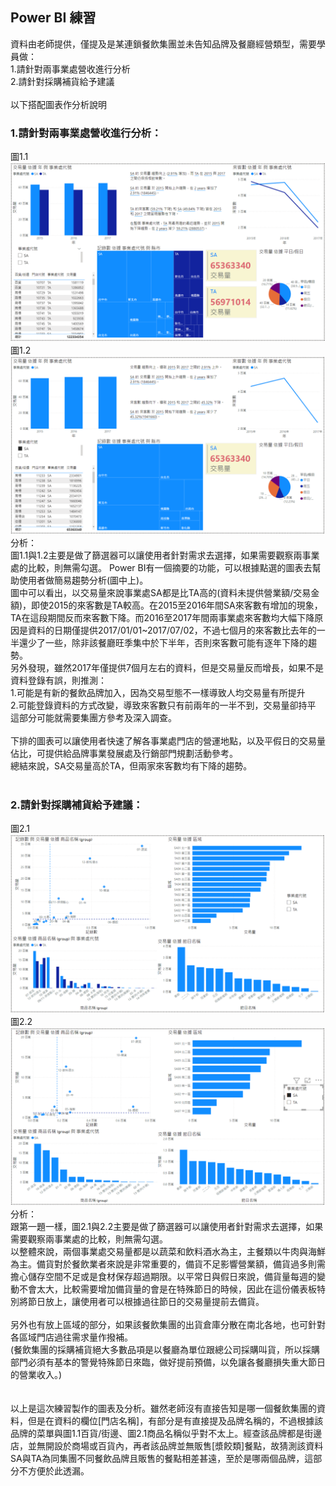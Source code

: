 ## Power BI 練習
資料由老師提供，僅提及是某連鎖餐飲集團並未告知品牌及餐廳經營類型，需要學員做：<br>
1.請針對兩事業處營收進行分析<br>
2.請針對採購補貨給予建議<br>
<br>
以下搭配圖表作分析說明<br>
### 1.請針對兩事業處營收進行分析：<br>
圖1.1
![image](https://github.com/hsiaotingg/data-visualization/blob/main/Power%20BI/1-1.png)
<br>
圖1.2
![image](https://github.com/hsiaotingg/data-visualization/blob/main/Power%20BI/1-2.png)
<br>
分析：<br>
圖1.1與1.2主要是做了篩選器可以讓使用者針對需求去選擇，如果需要觀察兩事業處的比較，則無需勾選。
Power BI有一個摘要的功能，可以根據點選的圖表去幫助使用者做簡易趨勢分析(圖中上)。<br>
圖中可以看出，以交易量來說事業處SA都是比TA高的(資料未提供營業額/交易金額)，即使2015的來客數是TA較高。在2015至2016年間SA來客數有增加的現象，TA在這段期間反而來客數下降。而2016至2017年間兩事業處來客數均大幅下降原因是資料的日期僅提供2017/01/01~2017/07/02，不過七個月的來客數比去年的一半還少了一些，除非該餐廳旺季集中於下半年，否則來客數可能有逐年下降的趨勢。<br>
另外發現，雖然2017年僅提供7個月左右的資料，但是交易量反而增長，如果不是資料登錄有誤，則推測：<br>
1.可能是有新的餐飲品牌加入，因為交易型態不一樣導致人均交易量有所提升<br>
2.可能登錄資料的方式改變，導致來客數只有前兩年的一半不到，交易量卻持平<br>
這部分可能就需要集團方參考及深入調查。<br>
<br>
下排的圖表可以讓使用者快速了解各事業處門店的營運地點，以及平假日的交易量佔比，可提供給品牌事業發展處及行銷部門規劃活動參考。<br>
總結來說，SA交易量高於TA，但兩家來客數均有下降的趨勢。
<br>
<br>
### 2.請針對採購補貨給予建議：
圖2.1
![image](https://github.com/hsiaotingg/data-visualization/blob/main/Power%20BI/2.png)
<br>
圖2.2
![image](https://github.com/hsiaotingg/data-visualization/blob/main/Power%20BI/2-2.png)
<br>
分析：<br>
跟第一題一樣，圖2.1與2.2主要是做了篩選器可以讓使用者針對需求去選擇，如果需要觀察兩事業處的比較，則無需勾選。<br>
以整體來說，兩個事業處交易量都是以蔬菜和飲料酒水為主，主餐類以牛肉與海鮮為主。備貨對於餐飲業者來說是非常重要的，備貨不足影響營業額，備貨過多則需擔心儲存空間不足或是食材保存超過期限。以平常日與假日來說，備貨量每週的變動不會太大，比較需要增加備貨量的會是在特殊節日的時候，因此在這份儀表板特別將節日放上，讓使用者可以根據過往節日的交易量提前去備貨。<br>
<br>
另外也有放上區域的部分，如果該餐飲集團的出貨倉庫分散在南北各地，也可針對各區域門店過往需求量作撥補。<br>
(餐飲集團的採購補貨絕大多數品項是以餐廳為單位跟總公司採購叫貨，所以採購部門必須有基本的警覺特殊節日來臨，做好提前預備，以免讓各餐廳損失重大節日的營業收入。)<br>
<br>
<br>
以上是這次練習製作的圖表及分析。雖然老師沒有直接告知是哪一個餐飲集團的資料，但是在資料的欄位[門店名稱]，有部分是有直接提及品牌名稱的，不過根據該品牌的菜單與圖1.1百貨/街邊、圖2.1商品名稱似乎對不太上。經查該品牌都是街邊店，並無開設於商場或百貨內，再者該品牌並無販售[漿餃類]餐點，故猜測該資料SA與TA為同集團不同餐飲品牌且販售的餐點相差甚遠，至於是哪兩個品牌，這部分不方便於此透漏。
